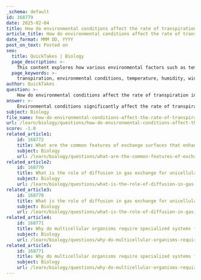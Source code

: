 ```yaml
---
_schema: default
id: 168779
date: 2025-02-04
title: How do environmental conditions affect the rate of transpiration in plants?
article_title: How do environmental conditions affect the rate of transpiration in plants?
date_format: MMM DD, YYYY
post_on_text: Posted on
seo:
  title: QuickTakes | Biology
  page_description: >-
    This content explores how various environmental factors such as temperature, humidity, wind speed, and light intensity affect the rate of transpiration in plants, along with the adaptations plants have developed to manage water loss.
  page_keywords: >-
    transpiration, environmental conditions, temperature, humidity, wind speed, light intensity, soil water availability, plant adaptations, water loss, stomata, photosynthesis, xerophytes
author: QuickTakes
question: >-
    How do environmental conditions affect the rate of transpiration in plants?
answer: >-
    Environmental conditions significantly affect the rate of transpiration in plants through various factors, including temperature, humidity, wind speed, and light intensity. Here’s how each of these factors influences transpiration:\n\n1. **Temperature**: Higher temperatures increase the rate of transpiration. Warm air can hold more moisture, and as the temperature rises, the water molecules gain energy and evaporate more quickly from the leaf surfaces. This increased evaporation leads to a higher rate of water loss through the stomata.\n\n2. **Humidity**: The relative humidity of the air surrounding the plant plays a crucial role in transpiration. When humidity is low, the concentration gradient between the inside of the leaf (where the water vapor is more concentrated) and the outside air (where it is less concentrated) is steeper. This gradient drives water vapor to exit the leaf more rapidly, increasing the rate of transpiration. Conversely, high humidity reduces the concentration gradient, slowing down transpiration.\n\n3. **Wind Speed**: Wind can enhance transpiration rates by removing the water vapor that accumulates around the leaf surface. When wind blows, it reduces the humidity around the leaves, maintaining a steep concentration gradient for water vapor to diffuse out of the stomata. In still air, the moisture can create a saturated layer around the leaf, which can slow down transpiration.\n\n4. **Light Intensity**: Light affects transpiration indirectly through its influence on photosynthesis. During photosynthesis, stomata open to allow carbon dioxide in, which also permits water vapor to exit. Higher light intensity typically leads to increased photosynthesis, resulting in more open stomata and, consequently, higher transpiration rates. However, if light is too intense, it may lead to excessive water loss, prompting plants to close their stomata to conserve water.\n\n5. **Soil Water Availability**: The availability of water in the soil also impacts transpiration. If the soil is dry, plants may close their stomata to prevent excessive water loss, thereby reducing transpiration rates. Conversely, when soil moisture is adequate, stomata can remain open, facilitating higher rates of transpiration.\n\n6. **Plant Adaptations**: Some plants, particularly xerophytes, have adaptations that help them manage transpiration under harsh environmental conditions. Features such as sunken stomata, thick cuticles, and leaf modifications (like rolling) help reduce water loss, allowing these plants to survive in arid environments.\n\nIn summary, the rate of transpiration in plants is influenced by a combination of environmental factors, and plants have developed various adaptations to optimize water use and minimize loss in response to these conditions.
subject: Biology
file_name: how-do-environmental-conditions-affect-the-rate-of-transpiration-in-plants.md
url: /learn/biology/questions/how-do-environmental-conditions-affect-the-rate-of-transpiration-in-plants
score: -1.0
related_article1:
    id: 168772
    title: What are the common features of exchange surfaces that enhance their efficiency?
    subject: Biology
    url: /learn/biology/questions/what-are-the-common-features-of-exchange-surfaces-that-enhance-their-efficiency
related_article2:
    id: 168770
    title: What is the role of diffusion in gas exchange for unicellular organisms?
    subject: Biology
    url: /learn/biology/questions/what-is-the-role-of-diffusion-in-gas-exchange-for-unicellular-organisms
related_article3:
    id: 168770
    title: What is the role of diffusion in gas exchange for unicellular organisms?
    subject: Biology
    url: /learn/biology/questions/what-is-the-role-of-diffusion-in-gas-exchange-for-unicellular-organisms
related_article4:
    id: 168771
    title: Why do multicellular organisms require specialized systems for gas exchange?
    subject: Biology
    url: /learn/biology/questions/why-do-multicellular-organisms-require-specialized-systems-for-gas-exchange
related_article5:
    id: 168771
    title: Why do multicellular organisms require specialized systems for gas exchange?
    subject: Biology
    url: /learn/biology/questions/why-do-multicellular-organisms-require-specialized-systems-for-gas-exchange
---
```


&nbsp;